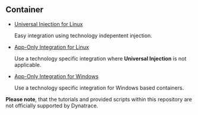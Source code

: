 ## Container 
* [Universal Injection for Linux](universal-injection.md)

    Easy integration using technology indepentent injection. 
    
* [App-Only Integration for Linux](application-only.md)

    Use a technology specific integration where **Universal Injection** is not applicable.

* [App-Only Integration for Windows](application-only-windows.md)

    Use a technology specific integration for Windows based containers.


**Please note**, that the tutorials and provided scripts within this repository are not officially supported by Dynatrace. 